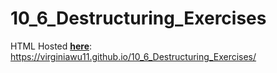 # 10_6_Destructuring_Exercises

HTML Hosted [**here**](https://virginiawu11.github.io/10_6_Destructuring_Exercises/): https://virginiawu11.github.io/10_6_Destructuring_Exercises/
